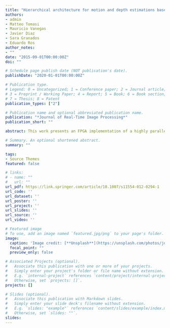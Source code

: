 ```yaml
---
title: "Hierarchical architecture for motion and depth estimations based on color cues"
authors:
- admin
- Matteo Tomasi
- Mauricio Vanegas
- Javier Diaz
- Sara Granados
- Eduardo Ros
author_notes:
- ""
date: "2015-09-01T00:00:00Z"
doi: ""

# Schedule page publish date (NOT publication's date).
publishDate: "2020-01-01T00:00:00Z"

# Publication type.
# Legend: 0 = Uncategorized; 1 = Conference paper; 2 = Journal article;
# 3 = Preprint / Working Paper; 4 = Report; 5 = Book; 6 = Book section;
# 7 = Thesis; 8 = Patent
publication_types: ["2"]

# Publication name and optional abbreviated publication name.
publication: "*Journal of Real-Time Image Processing*"
publication_short: ""

abstract: This work presents an FPGA implementation of a highly parallel architecture for the motion and disparity estimations of color images. Our system implements the well-known Lucas & Kanade algorithm with multi-scale extension for the computation of large displacements using color cues. We empirically fulfill the real-time requirements computing up to 32 and 36 frames per second for optical flow and disparity, respectively, with a 640 × 480 resolution. In this paper, we present our design technique based on fine pipelines, our architecture, and benchmarks of the different color-based alternatives analyzing the accuracy and resources utilization trade-off. We finally include some qualitative results and the resource utilization for our platform, concluding that we have obtained a system that manages a good trade-off between the increase in resources and the improvement in precision and the density of our results compared with other approaches described in the literature

# Summary. An optional shortened abstract.
summary: ""

tags:
- Source Themes
featured: false

# links:
# - name: ""
#   url: ""
url_pdf: https://link.springer.com/article/10.1007/s11554-012-0294-1
url_code: ''
url_dataset: ''
url_poster: ''
url_project: ''
url_slides: ''
url_source: ''
url_video: ''

# Featured image
# To use, add an image named `featured.jpg/png` to your page's folder. 
image:
  caption: 'Image credit: [**Unsplash**](https://unsplash.com/photos/jdD8gXaTZsc)'
  focal_point: ""
  preview_only: false

# Associated Projects (optional).
#   Associate this publication with one or more of your projects.
#   Simply enter your project's folder or file name without extension.
#   E.g. `internal-project` references `content/project/internal-project/index.md`.
#   Otherwise, set `projects: []`.
projects: []

# Slides (optional).
#   Associate this publication with Markdown slides.
#   Simply enter your slide deck's filename without extension.
#   E.g. `slides: "example"` references `content/slides/example/index.md`.
#   Otherwise, set `slides: ""`.
slides:
---
```


